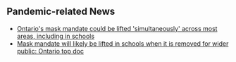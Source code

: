 ## Pandemic-related News

* [Ontario's mask mandate could be lifted 'simultaneously' across most areas, including in schools](https://toronto.ctvnews.ca/ontario-s-mask-mandate-could-be-lifted-simultaneously-across-most-areas-including-in-schools-1.5794833)
* [Mask mandate will likely be lifted in schools when it is removed for wider public: Ontario top doc](https://globalnews.ca/news/8643949/mask-mandate-will-likely-be-lifted-in-schools-when-removed-for-wider-public-ontario/)
